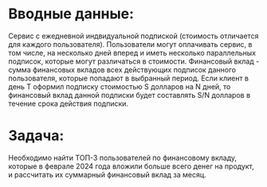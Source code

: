 # Вводные данные:
Сервис с ежедневной индвидуальной подпиской (стоимость отличается для каждого пользователя). 
Пользователи могут оплачивать сервис, в том числе, на несколько дней вперед и иметь несколько параллельных подписок, которые могут различаться в стоимости.
Финансовый вклад - сумма финансовых вкладов всех действующих подписок данного пользователя, которые попадают в выбранный период. 
Если клиент в день T оформил подписку стоимостью S долларов на N дней, то финансовый вклад данной подписки будет составлять S/N долларов в течение срока действия подписки. 

# Задача:
Необходимо найти ТОП-3 пользователей по финансовому вкладу, которые в феврале 2024 года вложили больше всего денег на продукт, и рассчитать их суммарный финансовый вклад за месяц.
